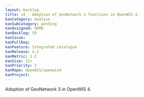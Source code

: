 ```yaml
---
layout: backlog
title: v4 - Adoption of GeoNetwork 3 functions in OpenWIS 4.
kanCategory: analyse
kanSubCategory: pending
kanAssigned: UKMO
kanBacklog: 59
kanIssue:
kanPullReq:
kanFeature: Integrated catalogue
kanRelease: 4.2
kanMetric: 1.2
kanSize: 21+
kanPriority: 2
kanRepo: OpenWIS/openwis4
kanProject:
---
```

Adoption of GeoNetwork 3 in OpenWIS 4.
